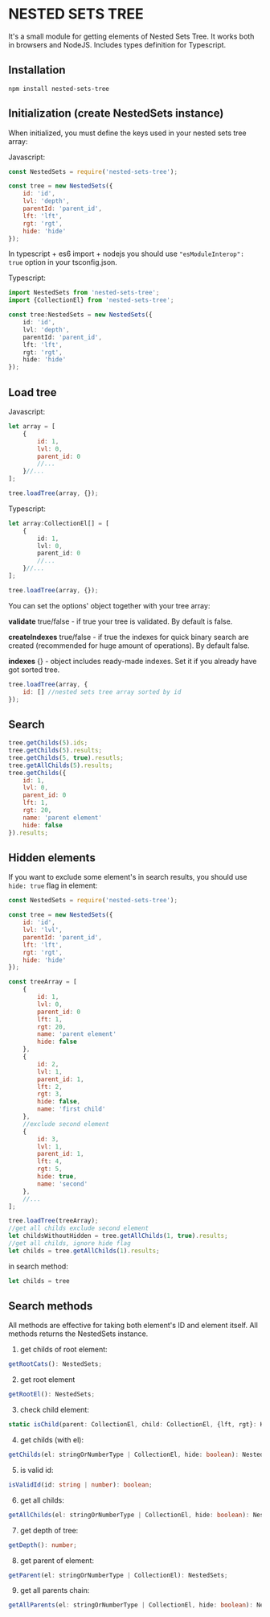 # NESTED SETS TREE 

It's a small module for getting elements of Nested Sets Tree. 
It works both in browsers and NodeJS. Includes types definition for Typescript. 

## Installation 

```npm install nested-sets-tree```

## Initialization (create NestedSets instance)
When initialized, you must define the keys used in your nested sets tree array: 

Javascript:
```javascript 
const NestedSets = require('nested-sets-tree');

const tree = new NestedSets({
    id: 'id',
    lvl: 'depth',
    parentId: 'parent_id', 
    lft: 'lft', 
    rgt: 'rgt', 
    hide: 'hide'
}); 
```

In typescript + es6 import + nodejs you should use ```"esModuleInterop": true``` option in your tsconfig.json. 

Typescript:
```typescript
import NestedSets from 'nested-sets-tree'; 
import {CollectionEl} from 'nested-sets-tree'; 

const tree:NestedSets = new NestedSets({
    id: 'id',
    lvl: 'depth',
    parentId: 'parent_id', 
    lft: 'lft', 
    rgt: 'rgt', 
    hide: 'hide'
});
```

## Load tree

Javascript:
```javascript 
let array = [
    {
        id: 1, 
        lvl: 0, 
        parent_id: 0
        //...
    }//...
];

tree.loadTree(array, {});
```

Typescript:
```typescript
let array:CollectionEl[] = [
    {
        id: 1, 
        lvl: 0, 
        parent_id: 0
        //...
    }//...
];

tree.loadTree(array, {});
```
You can set the options' object together with your tree array:

**validate** true/false - if true your tree is validated. By default is false. 

**createIndexes** true/false - if true the indexes for quick binary search are created (recommended for huge amount of operations). By default false. 

**indexes** {} - object includes ready-made indexes. Set it if you already have got sorted tree.   

```javascript
tree.loadTree(array, {
    id: [] //nested sets tree array sorted by id 
});
```


## Search

```javascript 
tree.getChilds(5).ids; 
tree.getChilds(5).results; 
tree.getChilds(5, true).resutls; 
tree.getAllChilds(5).results; 
tree.getChilds({
    id: 1, 
    lvl: 0, 
    parent_id: 0
    lft: 1,
    rgt: 20, 
    name: 'parent element'
    hide: false
}).results;

```

## Hidden elements 

If you want to exclude some element's in search results, you should use ```hide: true``` flag in element:

```javascript
const NestedSets = require('nested-sets-tree');

const tree = new NestedSets({
    id: 'id',
    lvl: 'lvl',
    parentId: 'parent_id', 
    lft: 'lft', 
    rgt: 'rgt', 
    hide: 'hide'
}); 

const treeArray = [
    {
        id: 1, 
        lvl: 0, 
        parent_id: 0
        lft: 1,
        rgt: 20, 
        name: 'parent element'
        hide: false
    }, 
    {
        id: 2, 
        lvl: 1, 
        parent_id: 1, 
        lft: 2,
        rgt: 3,
        hide: false, 
        name: 'first child'
    }, 
    //exclude second element
    {
        id: 3,
        lvl: 1, 
        parent_id: 1, 
        lft: 4,
        rgt: 5,
        hide: true,
        name: 'second'
    },
    //...
]; 

tree.loadTree(treeArray);
//get all childs exclude second element
let childsWithoutHidden = tree.getAllChilds(1, true).results; 
//get all childs, ignore hide flag 
let childs = tree.getAllChilds(1).results; 

``` 

in search method:
```javascript
let childs = tree

```



## Search methods

All methods are effective for taking both element's ID and element itself. 
All methods returns the NestedSets instance. 


1) get childs of root element:
```typescript
getRootCats(): NestedSets;
```

2) get root element
```typescript
getRootEl(): NestedSets;
```

3) check child element:
```typescript
static isChild(parent: CollectionEl, child: CollectionEl, {lft, rgt}: Keys): boolean;
```

4) get childs (with el):
```typescript
getChilds(el: stringOrNumberType | CollectionEl, hide: boolean): NestedSets;
```

5) is valid id:
```typescript
isValidId(id: string | number): boolean;
```

6) get all childs:
```typescript
getAllChilds(el: stringOrNumberType | CollectionEl, hide: boolean): NestedSets;
```

7) get depth of tree:
```typescript
getDepth(): number;
```

8) get parent of element:
```typescript
getParent(el: stringOrNumberType | CollectionEl): NestedSets;
```

9) get all parents chain:
```typescript
getAllParents(el: stringOrNumberType | CollectionEl, hide: boolean): NestedSets;
```




